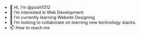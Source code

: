 - 👋 Hi, I’m @pooh1312
- 👀 I’m interested in Web Development
- 🌱 I’m currently learning Website Designing
- 💞️ I’m looking to collaborate on learning new technology stacks.
- 📫 How to reach me

<!---
pooh1312/pooh1312 is a ✨ special ✨ repository because its `README.md` (this file) appears on your GitHub profile.
You can click the Preview link to take a look at your changes.
--->

